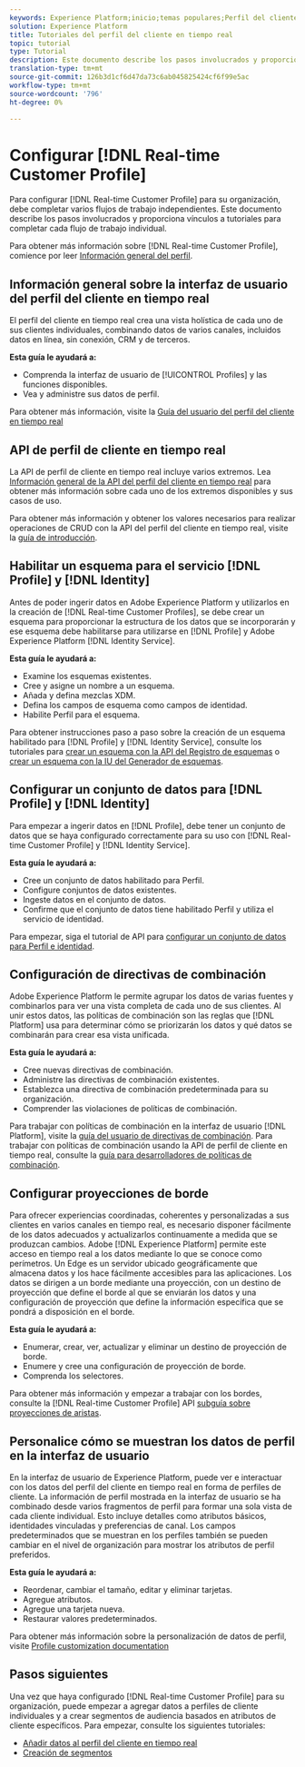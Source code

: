 ```yaml
---
keywords: Experience Platform;inicio;temas populares;Perfil del cliente en tiempo real;Servicio de identidad;
solution: Experience Platform
title: Tutoriales del perfil del cliente en tiempo real
topic: tutorial
type: Tutorial
description: Este documento describe los pasos involucrados y proporciona vínculos a tutoriales para completar cada flujo de trabajo individual.
translation-type: tm+mt
source-git-commit: 126b3d1cf6d47da73c6ab045825424cf6f99e5ac
workflow-type: tm+mt
source-wordcount: '796'
ht-degree: 0%

---
```



# Configurar [!DNL Real-time Customer Profile]

Para configurar [!DNL Real-time Customer Profile] para su organización, debe completar varios flujos de trabajo independientes. Este documento describe los pasos involucrados y proporciona vínculos a tutoriales para completar cada flujo de trabajo individual.

Para obtener más información sobre [!DNL Real-time Customer Profile], comience por leer [Información general del perfil](../profile/home.md).

## Información general sobre la interfaz de usuario del perfil del cliente en tiempo real

El perfil del cliente en tiempo real crea una vista holística de cada uno de sus clientes individuales, combinando datos de varios canales, incluidos datos en línea, sin conexión, CRM y de terceros.

**Esta guía le ayudará a:**
- Comprenda la interfaz de usuario de [!UICONTROL Profiles] y las funciones disponibles.
- Vea y administre sus datos de perfil.

Para obtener más información, visite la [Guía del usuario del perfil del cliente en tiempo real](../profile/ui/user-guide.md)

## API de perfil de cliente en tiempo real

La API de perfil de cliente en tiempo real incluye varios extremos. Lea [Información general de la API del perfil del cliente en tiempo real](../profile/api/overview.md) para obtener más información sobre cada uno de los extremos disponibles y sus casos de uso.

Para obtener más información y obtener los valores necesarios para realizar operaciones de CRUD con la API del perfil del cliente en tiempo real, visite la [guía de introducción](../profile/api/getting-started.md).

## Habilitar un esquema para el servicio [!DNL Profile] y [!DNL Identity]

Antes de poder ingerir datos en Adobe Experience Platform y utilizarlos en la creación de [!DNL Real-time Customer Profiles], se debe crear un esquema para proporcionar la estructura de los datos que se incorporarán y ese esquema debe habilitarse para utilizarse en [!DNL Profile] y Adobe Experience Platform [!DNL Identity Service].

**Esta guía le ayudará a:**
- Examine los esquemas existentes.
- Cree y asigne un nombre a un esquema.
- Añada y defina mezclas XDM.
- Defina los campos de esquema como campos de identidad.
- Habilite Perfil para el esquema.

Para obtener instrucciones paso a paso sobre la creación de un esquema habilitado para [!DNL Profile] y [!DNL Identity Service], consulte los tutoriales para [crear un esquema con la API del Registro de esquemas](../xdm/tutorials/create-schema-api.md) o [crear un esquema con la IU del Generador de esquemas](../xdm/tutorials/create-schema-ui.md).

## Configurar un conjunto de datos para [!DNL Profile] y [!DNL Identity]

Para empezar a ingerir datos en [!DNL Profile], debe tener un conjunto de datos que se haya configurado correctamente para su uso con [!DNL Real-time Customer Profile] y [!DNL Identity Service].

**Esta guía le ayudará a:**
- Cree un conjunto de datos habilitado para Perfil.
- Configure conjuntos de datos existentes.
- Ingeste datos en el conjunto de datos.
- Confirme que el conjunto de datos tiene habilitado Perfil y utiliza el servicio de identidad.

Para empezar, siga el tutorial de API para [configurar un conjunto de datos para Perfil e identidad](../profile/tutorials/dataset-configuration.md).

## Configuración de directivas de combinación

Adobe Experience Platform le permite agrupar los datos de varias fuentes y combinarlos para ver una vista completa de cada uno de sus clientes. Al unir estos datos, las políticas de combinación son las reglas que [!DNL Platform] usa para determinar cómo se priorizarán los datos y qué datos se combinarán para crear esa vista unificada.

**Esta guía le ayudará a:**
- Cree nuevas directivas de combinación.
- Administre las directivas de combinación existentes.
- Establezca una directiva de combinación predeterminada para su organización.
- Comprender las violaciones de políticas de combinación.

Para trabajar con políticas de combinación en la interfaz de usuario [!DNL Platform], visite la [guía del usuario de directivas de combinación](../profile/ui/merge-policies.md). Para trabajar con políticas de combinación usando la API de perfil de cliente en tiempo real, consulte la [guía para desarrolladores de políticas de combinación](../profile/api/merge-policies.md).

## Configurar proyecciones de borde

Para ofrecer experiencias coordinadas, coherentes y personalizadas a sus clientes en varios canales en tiempo real, es necesario disponer fácilmente de los datos adecuados y actualizarlos continuamente a medida que se produzcan cambios. Adobe [!DNL Experience Platform] permite este acceso en tiempo real a los datos mediante lo que se conoce como perímetros. Un Edge es un servidor ubicado geográficamente que almacena datos y los hace fácilmente accesibles para las aplicaciones. Los datos se dirigen a un borde mediante una proyección, con un destino de proyección que define el borde al que se enviarán los datos y una configuración de proyección que define la información específica que se pondrá a disposición en el borde.

**Esta guía le ayudará a:**
- Enumerar, crear, ver, actualizar y eliminar un destino de proyección de borde.
- Enumere y cree una configuración de proyección de borde.
- Comprenda los selectores.

Para obtener más información y empezar a trabajar con los bordes, consulte la [!DNL Real-time Customer Profile] API [subguía sobre proyecciones de aristas](../profile/api/edge-projections.md).

## Personalice cómo se muestran los datos de perfil en la interfaz de usuario

En la interfaz de usuario de Experience Platform, puede ver e interactuar con los datos del perfil del cliente en tiempo real en forma de perfiles de cliente. La información de perfil mostrada en la interfaz de usuario se ha combinado desde varios fragmentos de perfil para formar una sola vista de cada cliente individual. Esto incluye detalles como atributos básicos, identidades vinculadas y preferencias de canal. Los campos predeterminados que se muestran en los perfiles también se pueden cambiar en el nivel de organización para mostrar los atributos de perfil preferidos.

**Esta guía le ayudará a:**
- Reordenar, cambiar el tamaño, editar y eliminar tarjetas.
- Agregue atributos.
- Agregue una tarjeta nueva.
- Restaurar valores predeterminados.

Para obtener más información sobre la personalización de datos de perfil, visite [Profile customization documentation](../profile/ui/profile-customization.md)

## Pasos siguientes

Una vez que haya configurado [!DNL Real-time Customer Profile] para su organización, puede empezar a agregar datos a perfiles de cliente individuales y a crear segmentos de audiencia basados en atributos de cliente específicos. Para empezar, consulte los siguientes tutoriales:

- [Añadir datos al perfil del cliente en tiempo real](../profile/tutorials/add-profile-data.md)
- [Creación de segmentos](../segmentation/tutorials/create-a-segment.md)